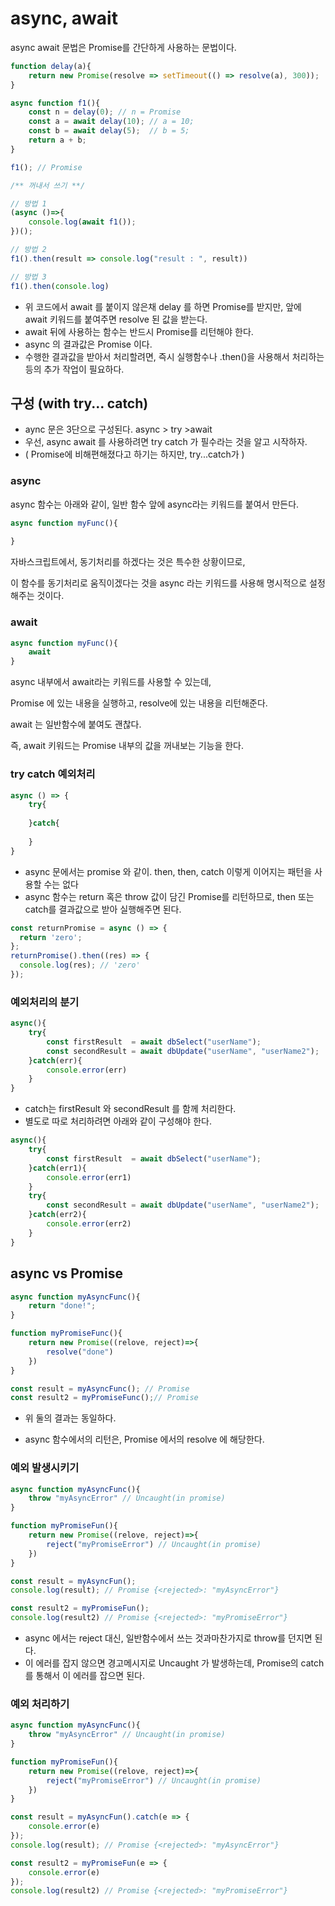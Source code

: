 # async, await

 async await 문법은 Promise를 간단하게 사용하는 문법이다. 

```javascript
function delay(a){
    return new Promise(resolve => setTimeout(() => resolve(a), 300));
}

async function f1(){
    const n = delay(0); // n = Promise
    const a = await delay(10); // a = 10;
    const b = await delay(5);  // b = 5;
    return a + b;
}

f1(); // Promise

/** 꺼내서 쓰기 **/

// 방법 1
(async ()=>{
    console.log(await f1()); 
})();

// 방법 2
f1().then(result => console.log("result : ", result))

// 방법 3
f1().then(console.log)
```

- 위 코드에서 await 를 붙이지 않은채 delay 를 하면 Promise를 받지만,  앞에 await 키워드를 붙여주면 resolve 된 값을 받는다. 
- await 뒤에 사용하는 함수는 반드시 Promise를 리턴해야 한다. 
- async 의 결과값은 Promise 이다. 
- 수행한 결과값을 받아서 처리할려면, 즉시 실행함수나 .then()을 사용해서 처리하는 등의 추가 작업이 필요하다.



## 구성 (with try... catch)

- aync 문은 3단으로 구성된다.  async > try >await
- 우선, async await 를 사용하려면 try catch 가 필수라는 것을 알고 시작하자. 
- ( Promise에 비해편해졌다고 하기는 하지만, try...catch가 )



### async

async 함수는 아래와 같이, 일반 함수 앞에 async라는 키워드를 붙여서 만든다. 

```javascript
async function myFunc(){
    
}
```

자바스크립트에서, 동기처리를 하겠다는 것은 특수한 상황이므로, 

이 함수를 동기처리로 움직이겠다는 것을 async 라는 키워드를 사용해 명시적으로 설정해주는 것이다. 



### await

```javascript
async function myFunc(){
    await
}
```

async 내부에서 await라는 키워드를 사용할 수 있는데, 

Promise 에 있는 내용을 실행하고, resolve에 있는 내용을 리턴해준다.

await 는 일반함수에 붙여도 괜찮다.



즉, await 키워드는 Promise 내부의 값을 꺼내보는 기능을 한다.



### try catch 예외처리 

```javascript
async () => {
    try{
        
    }catch{
        
    }
}
```

- async 문에서는 promise 와 같이. then, then, catch 이렇게 이어지는 패턴을 사용할 수는 없다
- async 함수는 return 혹은 throw 값이 담긴 Promise를 리턴하므로, then 또는 catch를 결과값으로 받아 실행해주면 된다.

```javascript
const returnPromise = async () => {
  return 'zero';
};
returnPromise().then((res) => {
  console.log(res); // 'zero'
});
```



### 예외처리의 분기

```javascript
async(){
    try{
        const firstResult  = await dbSelect("userName");
        const secondResult = await dbUpdate("userName", "userName2");
    }catch(err){
        console.error(err)
    }
}
```

- catch는 firstResult 와 secondResult 를 함께 처리한다. 
- 별도로 따로 처리하려면 아래와 같이 구성해야 한다. 



```javascript
async(){
    try{
        const firstResult  = await dbSelect("userName");
    }catch(err1){
        console.error(err1)
    }
    try{
        const secondResult = await dbUpdate("userName", "userName2");
    }catch(err2){
        console.error(err2)
    }
}
```





## async vs Promise

```javascript
async function myAsyncFunc(){
    return "done!";
}

function myPromiseFunc(){
    return new Promise((relove, reject)=>{
        resolve("done")
    })
}

const result = myAsyncFunc(); // Promise
const result2 = myPromiseFunc();// Promise
```

- 위 둘의 결과는 동일하다. 

- async 함수에서의 리턴은, Promise 에서의 resolve 에 해당한다.



### 예외 발생시키기

```javascript
async function myAsyncFunc(){
    throw "myAsyncError" // Uncaught(in promise)
}

function myPromiseFun(){
    return new Promise((relove, reject)=>{
        reject("myPromiseError") // Uncaught(in promise)
    })
}

const result = myAsyncFun();
console.log(result); // Promise {<rejected>: "myAsyncError"} 

const result2 = myPromiseFun();
console.log(result2) // Promise {<rejected>: "myPromiseError"} 
```

- async 에서는 reject 대신, 일반함수에서 쓰는 것과마찬가지로 throw를 던지면 된다. 
- 이 에러를 잡지 않으면 경고메시지로 Uncaught 가 발생하는데, Promise의 catch를 통해서 이 에러를 잡으면 된다. 



### 예외 처리하기

```javascript
async function myAsyncFunc(){
    throw "myAsyncError" // Uncaught(in promise)
}

function myPromiseFun(){
    return new Promise((relove, reject)=>{
        reject("myPromiseError") // Uncaught(in promise)
    })
}

const result = myAsyncFun().catch(e => {
    console.error(e)
});
console.log(result); // Promise {<rejected>: "myAsyncError"} 

const result2 = myPromiseFun(e => {
    console.error(e)
});
console.log(result2) // Promise {<rejected>: "myPromiseError"} 
```

